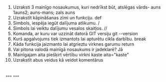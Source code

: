 1. Uzraksti 3 mainīgo nosaukumus, kuri nedrīkst būt, atslēgas vārds- auns
1auns2; auns-mans; zals auns
2. Uzrakstīt kāpināšanas zīmi un funkciju.
def
3. Simbols, iespēja iegūt dalījuma atlikumu.
/
4. Simbols lai veiktu dalījumu vesalos skaitļos.
//
5. Komanda, ar kuru var uzzināt datorā GIT versiju
git --version
6. Kurš apgalvojums tiek izmantots lai apturētu cikla darbību.
break
7. Kāda funkcija jaizmanto lai atgrieztu virknes garumu
return
8. Vai pitona valodā mainīgā nosaukums ir jadeklarē?
Jā
9. Mainīgajam aita piešķirt vērtību virkni kaste
aita="kaste"
10. Uzrakstīt abus veidus kā veidot komentārus 
#
"""
"""